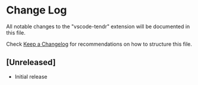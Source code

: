 # Change Log

All notable changes to the "vscode-tendr" extension will be documented in this file.

Check [Keep a Changelog](http://keepachangelog.com/) for recommendations on how to structure this file.

## [Unreleased]

- Initial release
